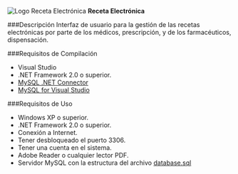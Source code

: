 ![Logo Receta Electrónica](http://i.imgur.com/ol8Du2L.png "Logo") **Receta Electrónica**

###Descripción
Interfaz de usuario para la gestión de las recetas electrónicas por parte de los médicos, prescripción, y de los farmacéuticos, dispensación.

###Requisitos de Compilación
 - Visual Studio
 - .NET Framework 2.0 o superior.
 - [MySQL .NET Connector](http://dev.mysql.com/downloads/connector/net/ "Connector/Net")
 - [MySQL for Visual Studio](http://dev.mysql.com/downloads/windows/visualstudio/ "MySQL for Visual Studio")

###Requisitos de Uso
 - Windows XP o superior.
 - .NET Framework 2.0 o superior.
 - Conexión a Internet.
 - Tener desbloqueado el puerto 3306.
 - Tener una cuenta en el sistema.
 - Adobe Reader o cualquier lector PDF.
 - Servidor MySQL con la estructura del archivo [database.sql](https://github.com/alvr/RecetaElectronica/blob/master/Resources/database.sql "Estructura de la base de datos")
